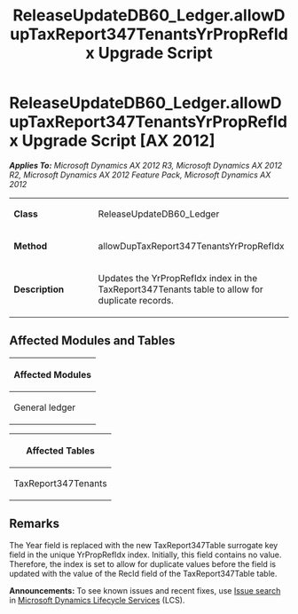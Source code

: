 ﻿---
title: ReleaseUpdateDB60_Ledger.allowDupTaxReport347TenantsYrPropRefIdx Upgrade Script
TOCTitle: ReleaseUpdateDB60_Ledger.allowDupTaxReport347TenantsYrPropRefIdx Upgrade Script
ms:assetid: 0bcf0b0e-0930-b9e4-faf6-3fd87c6ba0bd
ms:mtpsurl: https://msdn.microsoft.com/en-us/library/JJ735659(v=AX.60)
ms:contentKeyID: 49706570
ms.date: 05/18/2015
mtps_version: v=AX.60
---

# ReleaseUpdateDB60\_Ledger.allowDupTaxReport347TenantsYrPropRefIdx Upgrade Script [AX 2012]


_**Applies To:** Microsoft Dynamics AX 2012 R3, Microsoft Dynamics AX 2012 R2, Microsoft Dynamics AX 2012 Feature Pack, Microsoft Dynamics AX 2012_

<table>
<colgroup>
<col style="width: 50%" />
<col style="width: 50%" />
</colgroup>
<tbody>
<tr class="odd">
<td><p><strong>Class</strong></p></td>
<td><p>ReleaseUpdateDB60_Ledger</p></td>
</tr>
<tr class="even">
<td><p><strong>Method</strong></p></td>
<td><p>allowDupTaxReport347TenantsYrPropRefIdx</p></td>
</tr>
<tr class="odd">
<td><p><strong>Description</strong></p></td>
<td><p>Updates the YrPropRefIdx index in the TaxReport347Tenants table to allow for duplicate records.</p></td>
</tr>
</tbody>
</table>


## Affected Modules and Tables

<table>
<colgroup>
<col style="width: 100%" />
</colgroup>
<thead>
<tr class="header">
<th><p>Affected Modules</p></th>
</tr>
</thead>
<tbody>
<tr class="odd">
<td><p>General ledger</p></td>
</tr>
</tbody>
</table>


<table>
<colgroup>
<col style="width: 100%" />
</colgroup>
<thead>
<tr class="header">
<th><p>Affected Tables</p></th>
</tr>
</thead>
<tbody>
<tr class="odd">
<td><p>TaxReport347Tenants</p></td>
</tr>
</tbody>
</table>


## Remarks

The Year field is replaced with the new TaxReport347Table surrogate key field in the unique YrPropRefIdx index. Initially, this field contains no value. Therefore, the index is set to allow for duplicate values before the field is updated with the value of the RecId field of the TaxReport347Table table.

  
**Announcements:** To see known issues and recent fixes, use [Issue search](http://go.microsoft.com/fwlink/?linkid=389258) in [Microsoft Dynamics Lifecycle Services](http://go.microsoft.com/fwlink/?linkid=306505) (LCS).

